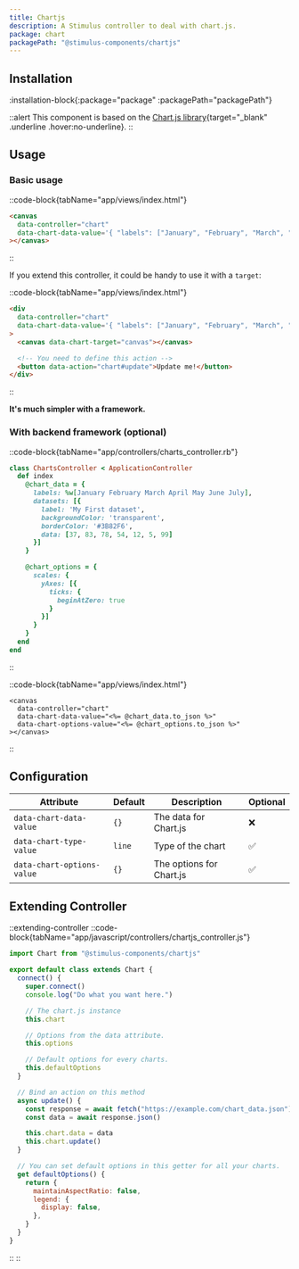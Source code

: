 ```yaml
---
title: Chartjs
description: A Stimulus controller to deal with chart.js.
package: chart
packagePath: "@stimulus-components/chartjs"
---
```


## Installation

:installation-block{:package="package" :packagePath="packagePath"}

::alert
This component is based on the [Chart.js library](https://www.chartjs.org/){target="\_blank" .underline .hover:no-underline}.
::

## Usage

### Basic usage

::code-block{tabName="app/views/index.html"}

```html
<canvas
  data-controller="chart"
  data-chart-data-value='{ "labels": ["January", "February", "March", "April", "May", "June", "July"], "datasets": [{ "label": "My First dataset", "backgroundColor": "transparent", "borderColor": "#3B82F6", "data": [37, 83, 78, 54, 12, 5, 99] }] }'
></canvas>
```

::

If you extend this controller, it could be handy to use it with a `target`:

::code-block{tabName="app/views/index.html"}

```html
<div
  data-controller="chart"
  data-chart-data-value='{ "labels": ["January", "February", "March", "April", "May", "June", "July"], "datasets": [{ "label": "My First dataset", "backgroundColor": "transparent", "borderColor": "#3B82F6", "data": [37, 83, 78, 54, 12, 5, 99] }] }'
>
  <canvas data-chart-target="canvas"></canvas>

  <!-- You need to define this action -->
  <button data-action="chart#update">Update me!</button>
</div>
```

::

**It's much simpler with a framework.**

### With backend framework (optional)

::code-block{tabName="app/controllers/charts_controller.rb"}

```ruby
class ChartsController < ApplicationController
  def index
    @chart_data = {
      labels: %w[January February March April May June July],
      datasets: [{
        label: 'My First dataset',
        backgroundColor: 'transparent',
        borderColor: '#3B82F6',
        data: [37, 83, 78, 54, 12, 5, 99]
      }]
    }

    @chart_options = {
      scales: {
        yAxes: [{
          ticks: {
            beginAtZero: true
          }
        }]
      }
    }
  end
end
```

::

::code-block{tabName="app/views/index.html"}

```erb
<canvas
  data-controller="chart"
  data-chart-data-value="<%= @chart_data.to_json %>"
  data-chart-options-value="<%= @chart_options.to_json %>"
></canvas>
```

::

## Configuration

| Attribute                  | Default | Description              | Optional |
| -------------------------- | ------- | ------------------------ | -------- |
| `data-chart-data-value`    | `{}`    | The data for Chart.js    | ❌       |
| `data-chart-type-value`    | `line`  | Type of the chart        | ✅       |
| `data-chart-options-value` | `{}`    | The options for Chart.js | ✅       |

## Extending Controller

::extending-controller
::code-block{tabName="app/javascript/controllers/chartjs_controller.js"}

```js
import Chart from "@stimulus-components/chartjs"

export default class extends Chart {
  connect() {
    super.connect()
    console.log("Do what you want here.")

    // The chart.js instance
    this.chart

    // Options from the data attribute.
    this.options

    // Default options for every charts.
    this.defaultOptions
  }

  // Bind an action on this method
  async update() {
    const response = await fetch("https://example.com/chart_data.json")
    const data = await response.json()

    this.chart.data = data
    this.chart.update()
  }

  // You can set default options in this getter for all your charts.
  get defaultOptions() {
    return {
      maintainAspectRatio: false,
      legend: {
        display: false,
      },
    }
  }
}
```

::
::
